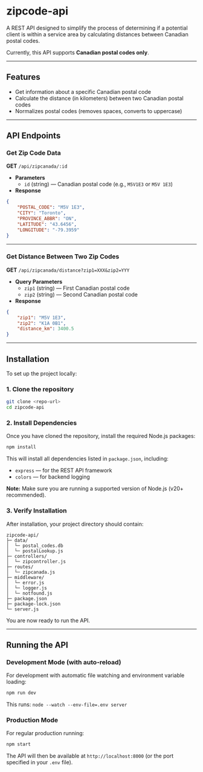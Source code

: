 # zipcode-api

A REST API designed to simplify the process of determining if a potential client is within a service area by calculating distances between Canadian postal codes.

Currently, this API supports **Canadian postal codes only**.

---

## Features

-   Get information about a specific Canadian postal code
-   Calculate the distance (in kilometers) between two Canadian postal codes
-   Normalizes postal codes (removes spaces, converts to uppercase)

---

## API Endpoints

### Get Zip Code Data

**GET** `/api/zipcanada/:id`

-   **Parameters**
    -   `id` (string) — Canadian postal code (e.g., `M5V1E3` or `M5V 1E3`)
-   **Response**

```json
{
	"POSTAL_CODE": "M5V 1E3",
	"CITY": "Toronto",
	"PROVINCE_ABBR": "ON",
	"LATITUDE": "43.6456",
	"LONGITUDE": "-79.3959"
}
```

---

### Get Distance Between Two Zip Codes

**GET** `/api/zipcanada/distance?zip1=XXX&zip2=YYY`

-   **Query Parameters**
    -   `zip1` (string) — First Canadian postal code
    -   `zip2` (string) — Second Canadian postal code
-   **Response**

```json
{
	"zip1": "M5V 1E3",
	"zip2": "K1A 0B1",
	"distance_km": 3400.5
}
```

---

## Installation

To set up the project locally:

### 1. Clone the repository

```bash
git clone <repo-url>
cd zipcode-api
```

### 2. Install Dependencies

Once you have cloned the repository, install the required Node.js packages:

```bash
npm install
```

This will install all dependencies listed in `package.json`, including:

-   `express` — for the REST API framework
-   `colors` — for backend logging

**Note:** Make sure you are running a supported version of Node.js (v20+ recommended).

### 3. Verify Installation

After installation, your project directory should contain:

```
zipcode-api/
├─ data/
│  └─ postal_codes.db
│  └─ postalLookup.js
├─ controllers/
│  └─ zipcontroller.js
├─ routes/
│  └─ zipcanada.js
├─ middleware/
│  └─ error.js
│  └─ logger.js
│  └─ notfound.js
├─ package.json
├─ package-lock.json
└─ server.js
```

You are now ready to run the API.

---

## Running the API

### Development Mode (with auto-reload)

For development with automatic file watching and environment variable loading:

```bash
npm run dev
```

This runs: `node --watch --env-file=.env server`

### Production Mode

For regular production running:

```bash
npm start
```

The API will then be available at `http://localhost:8000` (or the port specified in your `.env` file).
